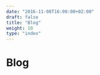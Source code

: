 ```yaml
---
date: "2016-11-08T16:00:00+02:00"
draft: false
title: "Blog"
weight: 10
type: "index"
---
```


# Blog

